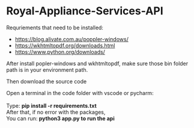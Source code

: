 # Royal-Appliance-Services-API

Requriements that need to be installed:
* https://blog.alivate.com.au/poppler-windows/
* https://wkhtmltopdf.org/downloads.html
* https://www.python.org/downloads/

After install popler-windows and wkhtmltopdf, make sure those bin folder path is in your environment path.

Then download the source code

Open a terminal in the code folder with vscode or pycharm:
<br>
<br>Type: <b>pip install -r requirements.txt</b>
<br>
After that, if no error with the packages,
<br>
You can run: <b>python3 app.py to run the api</b>



